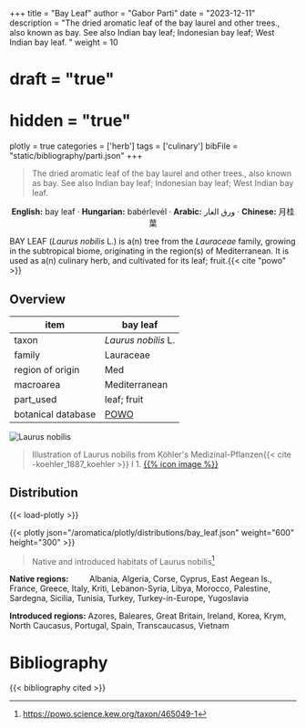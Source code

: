 +++
title = "Bay Leaf"
author = "Gabor Parti"
date = "2023-12-11"
description = "The dried aromatic leaf of the bay laurel and other trees., also known as bay. See also Indian bay leaf; Indonesian bay leaf; West Indian bay leaf. "
weight = 10
# draft = "true"
# hidden = "true"
plotly = true
categories = ['herb']
tags = ['culinary']
bibFile = "static/bibliography/parti.json"
+++

>The dried aromatic leaf of the bay laurel and other trees., also known as bay. See also Indian bay leaf; Indonesian bay leaf; West Indian bay leaf.  [<i class="fab fa-wikipedia-w"></i>](https://en.wikipedia.org/wiki/Bay_leaf)

<center>

**English:** bay leaf · **Hungarian:** babérlevél · **Arabic:** <span class="arabic-text" dir="rtl">ورق الغار</span> · **Chinese:** <span class="traditional-chinese-text">月桂葉</span>

</center>

BAY LEAF (*Laurus nobilis* L.) is a(n) tree from the *Lauraceae* family, growing in the subtropical biome, originating in the region(s) of Mediterranean. It is used as a(n) culinary herb, and cultivated for its leaf; fruit.{{< cite "powo" >}}

## Overview

|       item       |                      bay leaf                     |
|------------------|---------------------------------------------------|
|       taxon      |                *Laurus nobilis* L.                |
|      family      |                     Lauraceae                     |
| region of origin |                        Med                        |
|     macroarea    |                   Mediterranean                   |
|     part_used    |                    leaf; fruit                    |
|botanical database|[POWO](https://powo.science.kew.org/taxon/465049-1)|

![Laurus nobilis](/images/illustrations/bay_leaf.png?width=40rem "Illustration of Laurus nobilis from Köhler's Medizinal-Pflanzen")

>Illustration of Laurus nobilis from Köhler's Medizinal-Pflanzen{{< cite -koehler_1887_koehler >}} I 1. [{{% icon image %}}](https://www.biodiversitylibrary.org/item/10836#page/235/mode/1up)

## Distribution

{{< load-plotly >}}

{{< plotly json="/aromatica/plotly/distributions/bay_leaf.json" weight="600" height="300" >}}

>Native and introduced habitats of Laurus nobilis[^powo]

[^powo]: https://powo.science.kew.org/taxon/465049-1

<p style="text-align:left;">

**Native regions:** &ensp; &ensp; &ensp; Albania, Algeria, Corse, Cyprus, East Aegean Is., France, Greece, Italy, Kriti, Lebanon-Syria, Libya, Morocco, Palestine, Sardegna, Sicilia, Tunisia, Turkey, Turkey-in-Europe, Yugoslavia

**Introduced regions:** Azores, Baleares, Great Britain, Ireland, Korea, Krym, North Caucasus, Portugal, Spain, Transcaucasus, Vietnam

</p>



# Bibliography

{{< bibliography cited >}}

